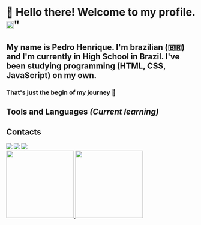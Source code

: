 # 👋 Hello there! Welcome to my profile. <img width="20" height="20" alt="octocat-1753835914565" src="https://github.com/user-attachments/assets/72bf3c5d-7764-4d06-abc6-c4255b5b397d" />"
## My name is Pedro Henrique. I'm brazilian (🇧🇷) and I'm currently in High School in Brazil. I've been studying programming (HTML, CSS, JavaScript) on my own.
### That's just the begin of my journey 🚀


## Tools and Languages *(Current learning)*
<i class="devicon-html5-plain colored"></i> 
<i class="devicon-css3-plain colored"></i>
<i class="devicon-javascript-plain colored"></i>
<i class="devicon-git-plain colored"></i>
              
          
## Contacts
<div>
<a href="https://www.linkedin.com/in/pedro-hspereira" target="_blank"><img loading="lazy" src="https://img.shields.io/badge/-LinkedIn-%230077B5?style=for-the-badge&logo=linkedin&logoColor=white" target="_blank"></a> 
<a href="https://instagram.com/pedro.hspereira" target="_blank"><img loading="lazy" src="https://img.shields.io/badge/-Instagram-%23E4405F?style=for-the-badge&logo=instagram&logoColor=white" target="_blank"></a>
<a href = "mailto:pedro.hsp2710@gmail.com"><img loading="lazy" src="https://img.shields.io/badge/Gmail-D14836?style=for-the-badge&logo=gmail&logoColor=white" target="_blank"></a>
</div>

<div>
<a href="https://github.com/pedro-hspereira">
<img loading="lazy" height="180em" src="https://github-readme-stats.vercel.app/api/top-langs/?username=pedro-hspereira&layout=compact&langs_count=7&theme=dracula"/>
<img loading="lazy" height="180em" src="https://github-readme-stats.vercel.app/api?username=pedro-hspereira&show_icons=true&theme=dracula&include_all_commits=true&count_private=true"/>
</div>

